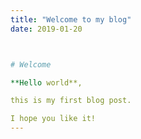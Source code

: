```yaml
---
title: "Welcome to my blog"
date: 2019-01-20



# Welcome

**Hello world**, 

this is my first blog post.

I hope you like it!
---
```

